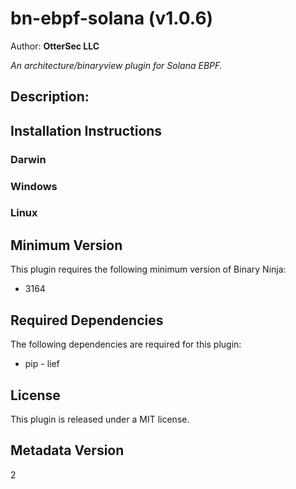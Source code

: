 # bn-ebpf-solana (v1.0.6)
Author: **OtterSec LLC**

_An architecture/binaryview plugin for Solana EBPF._

## Description:




## Installation Instructions

### Darwin



### Windows



### Linux



## Minimum Version

This plugin requires the following minimum version of Binary Ninja:

* 3164



## Required Dependencies

The following dependencies are required for this plugin:

 * pip - lief


## License

This plugin is released under a MIT license.
## Metadata Version

2
